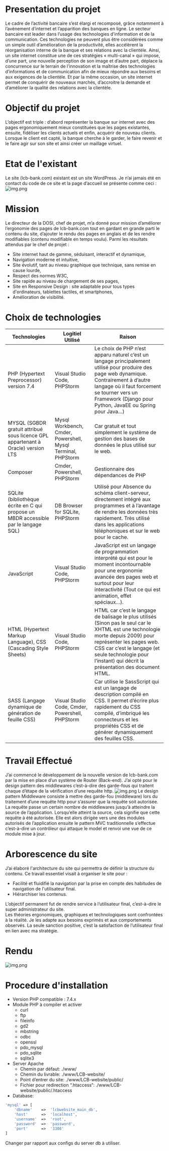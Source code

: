 # Presentation du projet
Le cadre de l’activité bancaire s’est élargi et recomposé, grâce notamment à l’avènement d’internet et l’apparition des banques en ligne. Le secteur bancaire est leader dans l’usage des technologies d’information et de la communication. Ces technologies ne peuvent plus être considérées comme un simple outil d’amélioration de la productivité, elles accélèrent la réorganisation interne de la banque et ses relations avec la clientèle. Ainsi, un site internet constitue une de ces stratégies « multi-canal » qui impose, d’une part, une nouvelle perception de son image et d’autre part, déplace la concurrence sur le terrain de l’innovation et la maîtrise des technologies d’informations et de communication afin de mieux répondre aux besoins et aux exigences de la clientèle. Et par la même occasion, un site internet permet de conquérir de nouveaux marchés, d’accroitre la demande et d’améliorer la qualité des relations avec la clientèle.

# Objectif du projet
L’objectif est triple : d’abord représenter la banque sur internet avec des pages ergonomiquement mieux constituées que les pages existantes, ensuite, fidéliser les clients actuels et enfin, acquérir de nouveau clients. Lorsque le client est capté, la banque cherche à le garder, le faire revenir et le faire agir sur son site et ainsi créer un maillage virtuel.

# Etat de l'existant
Le site (lcb-bank.com) existant est un site WordPress. Je n’ai jamais été en contact du code de ce site et la page d’accueil se présente comme ceci :![img.png](public/webroot/img/readme/img.png)

# Mission
Le directeur de la DOSI, chef de projet, m’a donné pour mission d’améliorer l’ergonomie des pages de lcb-bank.com tout en gardant en grande parti le contenu du site, d’ajouter le rendu des pages en anglais et de les rendre modifiables (contenu modifiable en temps voulu). Parmi les résultats attendus par le chef de projet :

- Site internet haut de gamme, séduisant, interactif et dynamique,
- Navigation moderne et intuitive,
- Site évolutif, tant au niveau graphique que technique, sans remise en cause lourde,
- Respect des normes W3C,
- Site rapide au niveau de chargement de ses pages,
- Site en Responsive Design : site adaptable pour tous types d'ordinateurs, tablettes tactiles, et smartphones,
- Amélioration de visibilité.

# Choix de technologies
| Technologies                                                                     | Logitiel Utilisé | Raison                                                                                                                                                                                                                                                                     |
|----------------------------------------------------------------------------------|-----|----------------------------------------------------------------------------------------------------------------------------------------------------------------------------------------------------------------------------------------------------------------------------|
| PHP (Hypertext Preprocessor) version 7.4                                         |    Visual Studio Code, PHPStorm | Le choix de PHP n’est apparu naturel c’est un langage principalement utilisé pour produire des page web dynamique. Contrairement à d’autre langage où il faut forcement se tourner vers un Framework (Django pour Python, JavaEE ou Spring pour Java…)                     |
| MYSQL (SGBDR gratuit attribué sous licence GPL appartenant à Oracle) version LTS |  Mysql Workbench, Cmder, Powershell, Mysql Terminal, PHPStorm   | Car gratuit et tout simplement le système de gestion des bases de données le plus utilisé sur le web.                                                                                                                                                                      |
| Composer                                                                         |  Cmder, Powershell, PHPStorm   | Gestionnaire des dépendances de PHP                                                                                                                                                                                                                                        |
| SQLite (bibliothèque écrite en C qui propose un MBDR accessible par le langage SQL)                                                                            |  DB Browser for SQLite, PHPStorm   | Utilisé pour Absence du schéma client-serveur, directement intégré aux programmes et à l’avantage de rendre les données très rapidement. Très utilisé dans les applications téléphoniques et sur le web pour le cache.                                                     |
| JavaScript                                                                            |  Visual Studio Code, PHPStorm   | JavaScript est un langage de programmation interprété qui est pour le moment incontournable pour une ergonomie avancée des pages web et surtout pour leur interactivité (Tout ce qui est animation, effet spéciaux…).                                                      |
| HTML (Hypertext Markup Language), CSS (Cascading Style Sheets)                                                                            |  Visual Studio Code, PHPStorm   | HTML car c’est le langage de balisage le plus utilisés (Sinon pas le seul car le XHTML est une technologie morte depuis 2009) pour représenter les pages web. CSS car c’est le langage (et seule technologie pour l’instant) qui décrit la présentation des document HTML. |
| SASS (Langage dynamique de génération de feuille CSS)                                                                            |  Visual Studio Code, Cmder, Powershell, PHPStorm   | Car utilise le SassScript qui est un langage de description compilé en CSS. Il permet d’écrire plus rapidement du CSS compilé, d’imbriqué les connecteurs et les propriétés CSS et de générer dynamiquement des feuilles CSS.                                                                                                                                                                                                                                                                         |

# Travail Effectué
J’ai commencé le développement de la nouvelle version de lcb-bank.com par la mise en place d’un système de Router (Back-end). J’ai opté pour le design pattern des middlewares c’est-à-dire des garde-fous qui traitent chaque d’étape de la vérification d’une requête http.
![img.png](public/webroot/img/readme/img0.png)
Le design pattern Middleware consiste à mettre des garde-fou (middleware) lors du traitement d’une requête http pour s’assurer que la requête soit autorisée. La requête passe un certain nombre de middlewares jusqu’à atteindre la source de l’application. Lorsqu’elle atteint la source, cela signifie que cette requête à été autorisée. Elle est alors dirigée vers une des modules autorisés de l’application ensuite le pattern MVC traditionnelle s’effectue c’est-à-dire un contrôleur qui attaque le model et renvoi une vue de ce module mise à jour.

# Arborescence du site
J’ai élaboré l'architecture du site qui permettra de définir la structure du contenu. Ce travail essentiel visait à organiser le site pour : 
- Facilité et fluidifié la navigation par la prise en compte des habitudes de navigation de l'utilisateur final. 
- Hiérarchiser les contenus.

L’objectif permanent fut de rendre service à l’utilisateur final, c’est-à-dire le super administrateur du site.  
Les théories ergonomiques, graphiques et technologiques sont confrontées à la réalité. Je les adapte aux besoins exprimés et aux comportements observés. La seule sanction positive, c’est la satisfaction de l’utilisateur final en lien avec ma stratégie.

# Rendu
![img.png](public/webroot/img/readme/img1.png)

# Procedure d'installation

- Version PHP compatible : 7.4.x
- Module PHP à compiler et activer 
  - curl 
  - ftp 
  - fileinfo 
  - gd2 
  - mbstring 
  - odbc 
  - openssl 
  - pdo_mysql 
  - pdo_sqlite 
  - sqlite3
- Server Apache 
  - Chemin par défaut: ./www/ 
  - Chemin du livrable: ./www/LCB-website/ 
  - Point d’entrer du site: ./www/LCB-website/public/ 
  - Fichier pour redirection “.htaccess“: ./www/LCB-website/public/.htaccess
- Database:  
```php
'mysql' => [
    'dbname'    =>  'lcbwebsite_main_db',
    'host'      =>  'localhost',
    'username'  =>  'root',
    'password'  =>  'password',
    'port'      =>  '3308'
]
```
Changer par rapport aux configs du server db à utiliser.
